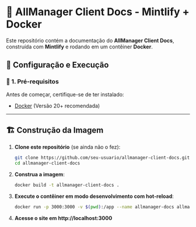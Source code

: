 # 📝 AllManager Client Docs - Mintlify + Docker

Este repositório contém a documentação do **AllManager Client Docs**, construída com **Mintlify** e rodando em um contêiner **Docker**.

## 🚀 Configuração e Execução

### 📌 1. Pré-requisitos
Antes de começar, certifique-se de ter instalado:
- [Docker](https://www.docker.com/get-started) (Versão 20+ recomendada)

---

## 🏗️ Construção da Imagem

1. **Clone este repositório** (se ainda não o fez):
   ```sh
   git clone https://github.com/seu-usuario/allmanager-client-docs.git
   cd allmanager-client-docs

2. **Construa a imagem**:
   ```sh
   docker build -t allmanager-client-docs .
   ```

3. **Execute o contêiner em modo desenvolvimento com hot-reload**:
   ```sh
   docker run -p 3000:3000 -v $(pwd):/app --name allmanager-docs allmanager-client-docs
   ```

4. **Acesse o site em http://localhost:3000**